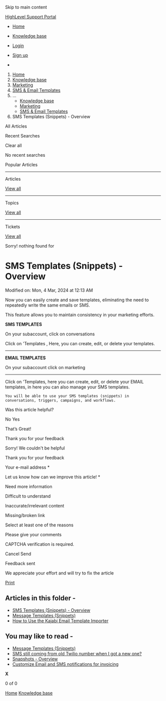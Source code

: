 Skip to main content

[ HighLevel Support Portal ](https://help.gohighlevel.com)

  * [ Home ](/support/home)
  * [ Knowledge base ](/support/solutions)

  * [Login](/support/login)
  * [Sign up](/support/signup)
  * 

  1. [Home](/support/home)
  2. [Knowledge base](/support/solutions)
  3. [Marketing](/support/solutions/48000449565)
  4. [SMS & Email Templates](/support/solutions/folders/48000666015)
  5. ... 
     * [Knowledge base](/support/solutions)
     * [Marketing](/support/solutions/48000449565)
     * [SMS & Email Templates](/support/solutions/folders/48000666015)
  6. SMS Templates (Snippets) - Overview

All  Articles 

Recent Searches

Clear all

No recent searches

Popular Articles

* * *

Articles

[View all](/support/search/solutions)

* * *

Topics

[View all](/support/search/topics)

* * *

Tickets

[View all](/support/search/tickets)

Sorry! nothing found for   

# SMS Templates (Snippets) - Overview

Modified on: Mon, 4 Mar, 2024 at 12:13 AM

Now you can easily create and save templates, eliminating the need to repeatedly write the same emails or SMS. 

This feature allows you to maintain consistency in your marketing efforts.

**SMS TEMPLATES**

On your subaccount, click on conversations  

Click on 'Templates , Here, you can create, edit, or delete your templates.

* * *

**EMAIL TEMPLATES**

On your subaccount click on marketing

****  

Click on 'Templates, here you can create, edit, or delete your EMAIL templates, in here you can also manage your SMS templates.

    You will be able to use your SMS templates (snippets) in conversations, triggers, campaigns, and workflows.

Was this article helpful?

No  Yes 

That’s Great!

Thank you for your feedback

Sorry! We couldn't be helpful

Thank you for your feedback

Your e-mail address *

Let us know how can we improve this article! *

Need more information 

Difficult to understand 

Inaccurate/irrelevant content 

Missing/broken link 

Select at least one of the reasons 

Please give your comments 

CAPTCHA verification is required. 

Cancel  Send 

Feedback sent

We appreciate your effort and will try to fix the article

[Print](javascript:print\(\))

## Articles in this folder -

  * [SMS Templates (Snippets) - Overview](/support/solutions/articles/48000981405-sms-templates-snippets-overview)
  * [Message Templates (Snippets)](/support/solutions/articles/155000000890-message-templates-snippets-)
  * [How to Use the Kajabi Email Template Importer](/support/solutions/articles/155000002542-how-to-use-the-kajabi-email-template-importer)

## You may like to read -

  * [Message Templates (Snippets)](/support/solutions/articles/155000000890-message-templates-snippets-)
  * [SMS still coming from old Twilio number when I got a new one?](/support/solutions/articles/48001152123-sms-still-coming-from-old-twilio-number-when-i-got-a-new-one-)
  * [Snapshots - Overview](/support/solutions/articles/48000982511-snapshots-overview)
  * [Customize Email and SMS notifications for invoicing](/support/solutions/articles/48001236926-customize-email-and-sms-notifications-for-invoicing)

**X**

0 of 0 []()

[Home](/support/home) [Knowledge base](/support/solutions)
